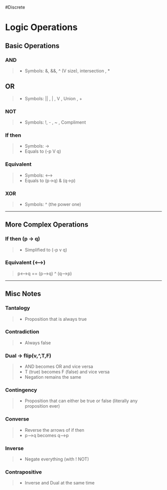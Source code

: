 #Discrete 
# Logic Operations
## Basic Operations
### AND 
> - Symbols: &, &&, ^ (V size), intersection , *
> 
## OR
> - Symbols: || , | , V , Union , +
>  
### NOT
> - Symbols: !, - , ~ , Compliment
> 
### If then
> - Symbols: ->
> - Equals to (-p V q)
> 
### Equivalent
> - Symbols: <-->
> - Equals to (p->q) & (q->p)
> 
### XOR
> - Symbols: ^ (the power one)
----

## More Complex Operations
### If then (p → q)
>- Simplified to (-p v q)
>
### Equivalent (<-->)
> p<-->q == (p-->q) ^ (q-->p)
----

## Misc Notes
### Tantalogy
>- Proposition that is always true
>  
### Contradiction
>- Always false
>  
### Dual -> flip(v,^,T,F)
>- AND becomes OR and vice versa
>- T (true) becomes F (false) and vice versa
>- Negation remains the same
>  
### Contingency 
>- Proposition that can either be true or false (literally any proposition ever)
>  
### Converse
>- Reverse the arrows of if then
>- p-->q becomes q-->p
>  
### Inverse
>- Negate everything (with ! NOT)
>
### Contrapositive
>- Inverse and Dual at the same time
